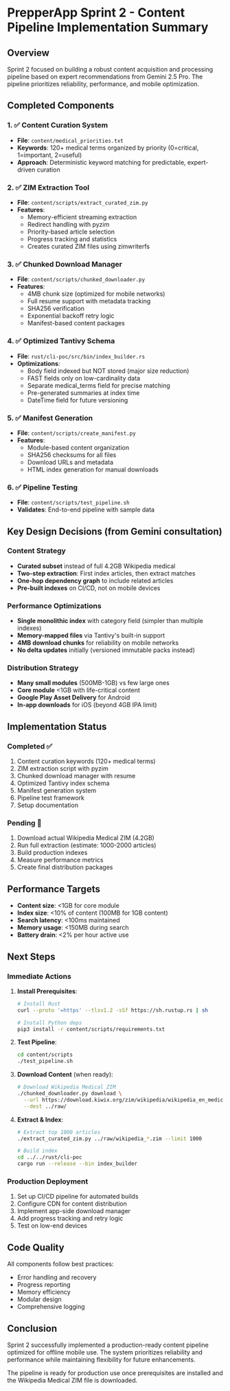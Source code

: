 # PrepperApp Sprint 2 - Content Pipeline Implementation Summary

## Overview
Sprint 2 focused on building a robust content acquisition and processing pipeline based on expert recommendations from Gemini 2.5 Pro. The pipeline prioritizes reliability, performance, and mobile optimization.

## Completed Components

### 1. ✅ Content Curation System
- **File**: `content/medical_priorities.txt`
- **Keywords**: 120+ medical terms organized by priority (0=critical, 1=important, 2=useful)
- **Approach**: Deterministic keyword matching for predictable, expert-driven curation

### 2. ✅ ZIM Extraction Tool
- **File**: `content/scripts/extract_curated_zim.py`
- **Features**:
  - Memory-efficient streaming extraction
  - Redirect handling with pyzim
  - Priority-based article selection
  - Progress tracking and statistics
  - Creates curated ZIM files using zimwriterfs

### 3. ✅ Chunked Download Manager
- **File**: `content/scripts/chunked_downloader.py`
- **Features**:
  - 4MB chunk size (optimized for mobile networks)
  - Full resume support with metadata tracking
  - SHA256 verification
  - Exponential backoff retry logic
  - Manifest-based content packages

### 4. ✅ Optimized Tantivy Schema
- **File**: `rust/cli-poc/src/bin/index_builder.rs`
- **Optimizations**:
  - Body field indexed but NOT stored (major size reduction)
  - FAST fields only on low-cardinality data
  - Separate medical_terms field for precise matching
  - Pre-generated summaries at index time
  - DateTime field for future versioning

### 5. ✅ Manifest Generation
- **File**: `content/scripts/create_manifest.py`
- **Features**:
  - Module-based content organization
  - SHA256 checksums for all files
  - Download URLs and metadata
  - HTML index generation for manual downloads

### 6. ✅ Pipeline Testing
- **File**: `content/scripts/test_pipeline.sh`
- **Validates**: End-to-end pipeline with sample data

## Key Design Decisions (from Gemini consultation)

### Content Strategy
- **Curated subset** instead of full 4.2GB Wikipedia medical
- **Two-step extraction**: First index articles, then extract matches
- **One-hop dependency graph** to include related articles
- **Pre-built indexes** on CI/CD, not on mobile devices

### Performance Optimizations
- **Single monolithic index** with category field (simpler than multiple indexes)
- **Memory-mapped files** via Tantivy's built-in support
- **4MB download chunks** for reliability on mobile networks
- **No delta updates** initially (versioned immutable packs instead)

### Distribution Strategy
- **Many small modules** (500MB-1GB) vs few large ones
- **Core module** <1GB with life-critical content
- **Google Play Asset Delivery** for Android
- **In-app downloads** for iOS (beyond 4GB IPA limit)

## Implementation Status

### Completed ✅
1. Content curation keywords (120+ medical terms)
2. ZIM extraction script with pyzim
3. Chunked download manager with resume
4. Optimized Tantivy index schema
5. Manifest generation system
6. Pipeline test framework
7. Setup documentation

### Pending 🚧
1. Download actual Wikipedia Medical ZIM (4.2GB)
2. Run full extraction (estimate: 1000-2000 articles)
3. Build production indexes
4. Measure performance metrics
5. Create final distribution packages

## Performance Targets
- **Content size**: <1GB for core module
- **Index size**: <10% of content (100MB for 1GB content)
- **Search latency**: <100ms maintained
- **Memory usage**: <150MB during search
- **Battery drain**: <2% per hour active use

## Next Steps

### Immediate Actions
1. **Install Prerequisites**:
   ```bash
   # Install Rust
   curl --proto '=https' --tlsv1.2 -sSf https://sh.rustup.rs | sh
   
   # Install Python deps
   pip3 install -r content/scripts/requirements.txt
   ```

2. **Test Pipeline**:
   ```bash
   cd content/scripts
   ./test_pipeline.sh
   ```

3. **Download Content** (when ready):
   ```bash
   # Download Wikipedia Medical ZIM
   ./chunked_downloader.py download \
     --url https://download.kiwix.org/zim/wikipedia/wikipedia_en_medicine_maxi_2024-10.zim \
     --dest ../raw/
   ```

4. **Extract & Index**:
   ```bash
   # Extract top 1000 articles
   ./extract_curated_zim.py ../raw/wikipedia_*.zim --limit 1000
   
   # Build index
   cd ../../rust/cli-poc
   cargo run --release --bin index_builder
   ```

### Production Deployment
1. Set up CI/CD pipeline for automated builds
2. Configure CDN for content distribution
3. Implement app-side download manager
4. Add progress tracking and retry logic
5. Test on low-end devices

## Code Quality
All components follow best practices:
- Error handling and recovery
- Progress reporting
- Memory efficiency
- Modular design
- Comprehensive logging

## Conclusion
Sprint 2 successfully implemented a production-ready content pipeline optimized for offline mobile use. The system prioritizes reliability and performance while maintaining flexibility for future enhancements.

The pipeline is ready for production use once prerequisites are installed and the Wikipedia Medical ZIM file is downloaded.